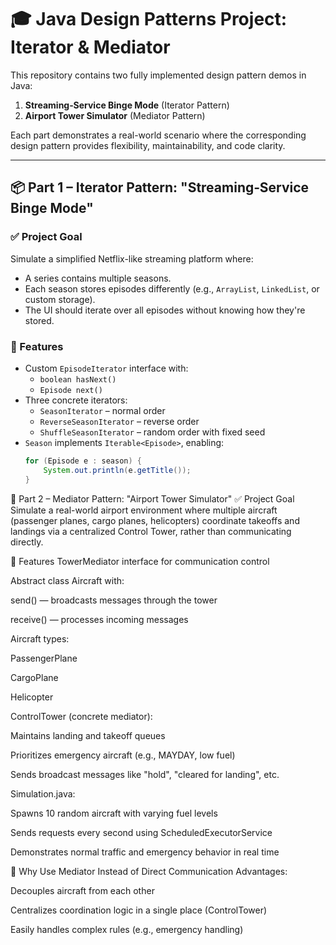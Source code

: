 # 🎓 Java Design Patterns Project: Iterator & Mediator

This repository contains two fully implemented design pattern demos in Java:

1. **Streaming‑Service Binge Mode** (Iterator Pattern)
2. **Airport Tower Simulator** (Mediator Pattern)

Each part demonstrates a real-world scenario where the corresponding design pattern provides flexibility, maintainability, and code clarity.

---

## 📦 Part 1 – Iterator Pattern: "Streaming‑Service Binge Mode"

### ✅ Project Goal

Simulate a simplified Netflix-like streaming platform where:

- A series contains multiple seasons.
- Each season stores episodes differently (e.g., `ArrayList`, `LinkedList`, or custom storage).
- The UI should iterate over all episodes without knowing how they're stored.

### 🔧 Features

- Custom `EpisodeIterator` interface with:
  - `boolean hasNext()`
  - `Episode next()`
- Three concrete iterators:
  - `SeasonIterator` – normal order
  - `ReverseSeasonIterator` – reverse order
  - `ShuffleSeasonIterator` – random order with fixed seed
- `Season` implements `Iterable<Episode>`, enabling:
  ```java
  for (Episode e : season) {
      System.out.println(e.getTitle());
  }

🛫 Part 2 – Mediator Pattern: "Airport Tower Simulator"
✅ Project Goal
Simulate a real-world airport environment where multiple aircraft (passenger planes, cargo planes, helicopters) coordinate takeoffs and landings via a centralized Control Tower, rather than communicating directly.

🔧 Features
TowerMediator interface for communication control

Abstract class Aircraft with:

send() — broadcasts messages through the tower

receive() — processes incoming messages

Aircraft types:

PassengerPlane

CargoPlane

Helicopter

ControlTower (concrete mediator):

Maintains landing and takeoff queues

Prioritizes emergency aircraft (e.g., MAYDAY, low fuel)

Sends broadcast messages like "hold", "cleared for landing", etc.

Simulation.java:

Spawns 10 random aircraft with varying fuel levels

Sends requests every second using ScheduledExecutorService

Demonstrates normal traffic and emergency behavior in real time

🧠 Why Use Mediator Instead of Direct Communication
Advantages:

Decouples aircraft from each other

Centralizes coordination logic in a single place (ControlTower)

Easily handles complex rules (e.g., emergency handling)
